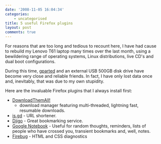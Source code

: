 ```yaml
---
date: '2008-11-05 16:04:34'
categories:
    - uncategorised
title: 5 useful Firefox plugins
layout: post
comments: true
---
```


For reasons that are too long and tedious to recount here, I have had
cause to rebuild my Lenovo T61 laptop many times over the last month,
using a bewildering range of operating systems, Linux distributions,
live CD's and dual boot configurations.

During this time, [gparted](http://gparted.sourceforge.net/) and an
external USB 500GB disk drive have become very close and reliable
friends. In fact, I have only lost data once and, inevitably, that was
due to my own stupidity.

Here are the invaluable Firefox plugins that I always install first:
-   [DownloadThemAll!](https://addons.mozilla.org/en-US/firefox/addon/201)
    - download manager featuring multi-threaded, lightning fast,
    resumable downloads.
-   [is.gd](https://addons.mozilla.org/en-US/firefox/addon/7369) - URL
    shortener.
-   [Diigo](https://addons.mozilla.org/en-US/firefox/addon/2792) - Great
    bookmarking service.
-   [Google Notebook](http://www.google.com/notebook/download) - Useful
    for random thoughts, reminders, lists of people who have crossed
    you, transient bookmarks and, well, notes.
-   [Firebug](https://addons.mozilla.org/en-US/firefox/addon/1843) -
    HTML and CSS diagnostics

